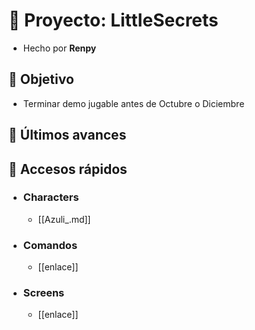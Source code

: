 
# 🚀 Proyecto: LittleSecrets
- Hecho por **Renpy**

## 🎯 Objetivo
- Terminar demo jugable antes de Octubre o Diciembre

## 📌 Últimos avances


## 🔗 Accesos rápidos
- ### Characters
	- [[Azuli_.md]]

- ### Comandos
	- [[enlace]]

- ### Screens
	- [[enlace]]